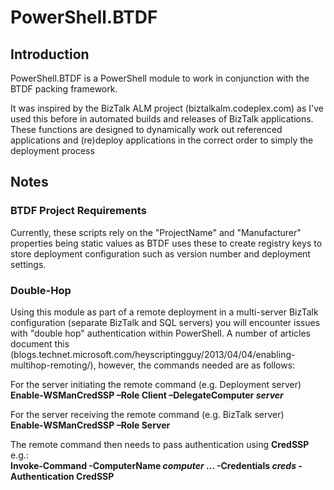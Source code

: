 # PowerShell.BTDF

## Introduction

PowerShell.BTDF is a PowerShell module to work in conjunction with the BTDF packing framework.

It was inspired by the BizTalk ALM project (biztalkalm.codeplex.com) as I've used this before in automated builds and releases of BizTalk applications. These functions are designed to dynamically work out referenced applications and (re)deploy applications in the correct order to simply the deployment process

## Notes

### BTDF Project Requirements

Currently, these scripts rely on the "ProjectName" and "Manufacturer" properties being static values as BTDF uses these to create registry keys to store deployment configuration such as version number and deployment settings.

### Double-Hop

Using this module as part of a remote deployment in a multi-server BizTalk configuration (separate BizTalk and SQL servers) you will encounter issues with "double hop" authentication within PowerShell. A number of articles document this (blogs.technet.microsoft.com/heyscriptingguy/2013/04/04/enabling-multihop-remoting/), however, the commands needed are as follows:

For the server initiating the remote command (e.g. Deployment server)  
**Enable-WSManCredSSP –Role Client –DelegateComputer *server***  

For the server receiving the remote command (e.g. BizTalk server)  
**Enable-WSManCredSSP –Role Server**

The remote command then needs to pass authentication using **CredSSP** e.g.:  
**Invoke-Command -ComputerName *computer* ... -Credentials *creds* -Authentication CredSSP**